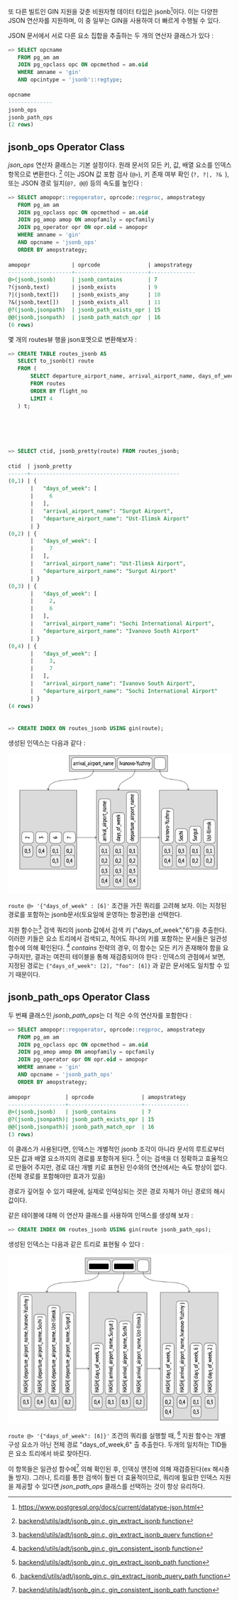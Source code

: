 또 다른 빌트인 GIN 지원을 갖춘 비원자형 데이터 타입은 jsonb[^1]이다.
이는 다양한 JSON 연산자를 지원하며, 이 중 일부는 GIN을 사용하여 더 빠르게 수행될 수 있다.

JSON 문서에서 서로 다른 요소 집합을 추출하는 두 개의 연산자 클래스가 있다 :

```sql
=> SELECT opcname
   FROM pg_am am
   JOIN pg_opclass opc ON opcmethod = am.oid
   WHERE amname = 'gin'
   AND opcintype = 'jsonb'::regtype;

opcname
--------------
jsonb_ops
jsonb_path_ops
(2 rows)
```


## jsonb_ops Operator Class
*json_ops* 연산자 클래스는 기본 설정이다.
원래 문서의 모든 키, 값, 배열 요소를 인덱스 항목으로 변환한다. [^2] 이는 JSON 값 포함 검사 (`@>`), 키 존재 여부 확인 (`?, ?|, ?& `), 또는 JSON 경로 일치(`@?, @@`) 등의 속도를 높인다 :

```sql
=> SELECT amopopr::regoperator, oprcode::regproc, amopstrategy
   FROM pg_am am
   JOIN pg_opclass opc ON opcmethod = am.oid
   JOIN pg_amop amop ON amopfamily = opcfamily
   JOIN pg_operator opr ON opr.oid = amopopr
   WHERE amname = 'gin'
   AND opcname = 'jsonb_ops'
   ORDER BY amopstrategy;

amopopr             | oprcode               | amopstrategy
--------------------+-----------------------+--------------
@>(jsonb,jsonb)     | jsonb_contains        | 7
?(jsonb,text)       | jsonb_exists          | 9
?|(jsonb,text[])    | jsonb_exists_any      | 10
?&(jsonb,text[])    | jsonb_exists_all      | 11
@?(jsonb,jsonpath)  | jsonb_path_exists_opr | 15
@@(jsonb,jsonpath)  | jsonb_path_match_opr  | 16
(6 rows)
```


몇 개의 routes뷰 행을 json포멧으로 변환해보자 :


```sql
=> CREATE TABLE routes_jsonb AS
   SELECT to_jsonb(t) route
   FROM (
       SELECT departure_airport_name, arrival_airport_name, days_of_week
       FROM routes
       ORDER BY flight_no
       LIMIT 4
   ) t;





=> SELECT ctid, jsonb_pretty(route) FROM routes_jsonb;

ctid  | jsonb_pretty
------+-----------------------------------------------
(0,1) | {
       |   "days_of_week": [
       |     6
       |   ],
       |   "arrival_airport_name": "Surgut Airport",
       |   "departure_airport_name": "Ust-Ilimsk Airport"
       | }
(0,2) | {
       |   "days_of_week": [
       |     7
       |   ],
       |   "arrival_airport_name": "Ust-Ilimsk Airport",
       |   "departure_airport_name": "Surgut Airport"
       | }
(0,3) | {
       |   "days_of_week": [
       |     2,
       |     6
       |   ],
       |   "arrival_airport_name": "Sochi International Airport",
       |   "departure_airport_name": "Ivanovo South Airport"
       | }
(0,4) | {
       |   "days_of_week": [
       |     3,
       |     7
       |   ],
       |   "arrival_airport_name": "Ivanovo South Airport",
       |   "departure_airport_name": "Sochi International Airport"
       | }
(4 rows)


=> CREATE INDEX ON routes_jsonb USING gin(route);
```

생성된 인덱스는 다음과 같다 :

![](_static/CleanShot%20-000128.png)


`route @> '{"days_of_week" : [6]'` 조건을 가진 쿼리를 고려해 보자. 이는 지정된 경로를 포함하는 jsonb문서(토요일에 운영하는 항공편)을 선택한다.

지원 함수는[^3] 검색 쿼리의 jsonb 값에서 검색 키 ("days_of_week","6")을 추출한다. 이러한 키들은 요소 트리에서 검색되고, 적어도 하나의 키를 포함하는 문서들은 일관성 함수에 의해 확인된다. [^4]
*contains* 전략의 경우, 이 함수는 모든 키가 존재해야 함을 요구하지만, 결과는 여전히 테이블을 통해 재검증되어야 한다 : 인덱스의 관점에서 보면, 지정된 경로는 `{"days_of_week": [2], "foo": [6]}` 과 같은 문서에도 일치할 수 있기 때문이다.



## jsonb_path_ops Operator Class

두 번째 클래스인 *jsonb_path_ops*는 더 적은 수의 연산자를 포함한다 :

```sql
=> SELECT amopopr::regoperator, oprcode::regproc, amopstrategy
   FROM pg_am am
   JOIN pg_opclass opc ON opcmethod = am.oid
   JOIN pg_amop amop ON amopfamily = opcfamily
   JOIN pg_operator opr ON opr.oid = amopopr
   WHERE amname = 'gin'
   AND opcname = 'jsonb_path_ops'
   ORDER BY amopstrategy;

amopopr           | oprcode               | amopstrategy
------------------+-----------------------+--------------
@>(jsonb,jsonb)   | jsonb_contains        | 7
@?(jsonb,jsonpath)| jsonb_path_exists_opr | 15
@@(jsonb,jsonpath)| jsonb_path_match_opr  | 16
(3 rows)
```

이 클래스가 사용된다면, 인덱스는 개별적인 jsonb 조각이 아니라 문서의 루트로부터 모든 값과 배열 요소까지의 경로를 포함하게 된다.  [^5]
이는 검색을 더 정확하고 효율적으로 만들어 주지만, 경로 대신 개별 키로 표현된 인수와의 연산에서는 속도 향상이 없다. (전체 경로를 포함해야만 효과가 있음)

경로가 깊어질 수 있기 때문에, 실제로 인덱싱되는 것은 경로 자체가 아닌 경로의 해시 값이다.

같은 테이블에 대해 이 연산자 클래스를 사용하여 인덱스를 생성해 보자 :
```sql
=> CREATE INDEX ON routes_jsonb USING gin(route jsonb_path_ops);
```

생성된 인덱스는 다음과 같은 트리로 표현될 수 있다 :

![](_static/CleanShot%20-000129.png)

`route @> '{"days_of_week": [6]}'` 조건의 쿼리를 실행할 때, [^7] 지원 함수는 개별 구성 요소가 아닌 전체 경로 "days_of_week,6" 츨 추출한다.
두개의 일치하는 TID들은 요소 트리에서 바로 찾아진다.

이 항목들은 일관성 함수에[^8] 의해 확인된 후, 인덱싱 엔진에 의해 재검증된다(ex 해시충돌 방지).
그러나, 트리를 통한 검색이 훨씬 더 효율적이므로, 쿼리에 필요한 인덱스 지원을 제공할 수 있다면 *json_path_ops* 클래스를 선택하는 것이 항상 유리하다.

[^1]:https://www.postgresql.org/docs/current/datatype-json.html
[^2]:[ backend/utils/adt/jsonb_gin.c, gin_extract_jsonb function](https://git.postgresql.org/gitweb/?p=postgresql.git;a=blob;f=src/backend/utils/adt/jsonb_gin.c;hb=REL_14_STABLE)

[^3]:[backend/utils/adt/jsonb_gin.c, gin_extract_jsonb_query function](https://git.postgresql.org/gitweb/?p=postgresql.git;a=blob;f=src/backend/utils/adt/jsonb_gin.c;hb=REL_14_STABLE)
[^4]:[backend/utils/adt/jsonb_gin.c, gin_consistent_jsonb function](https://git.postgresql.org/gitweb/?p=postgresql.git;a=blob;f=src/backend/utils/adt/jsonb_gin.c;hb=REL_14_STABLE)
[^5]:[backend/utils/adt/jsonb_gin.c, gin_extract_jsonb_path function](https://git.postgresql.org/gitweb/?p=postgresql.git;a=blob;f=src/backend/utils/adt/jsonb_gin.c;hb=REL_14_STABLE)
[^7]:[ backend/utils/adt/jsonb_gin.c, gin_extract_jsonb_query_path function](https://git.postgresql.org/gitweb/?p=postgresql.git;a=blob;f=src/backend/utils/adt/jsonb_gin.c;hb=REL_14_STABLE)

[^8]:[backend/utils/adt/jsonb_gin.c, gin_consistent_jsonb_path function](https://git.postgresql.org/gitweb/?p=postgresql.git;a=blob;f=src/backend/utils/adt/jsonb_gin.c;hb=REL_14_STABLE)
[^9]:[backend/utils/adt/jsonb_gin.c, gin_consistent_jsonb_path function](https://git.postgresql.org/gitweb/?p=postgresql.git;a=blob;f=src/backend/utils/adt/jsonb_gin.c;hb=REL_14_STABLE)